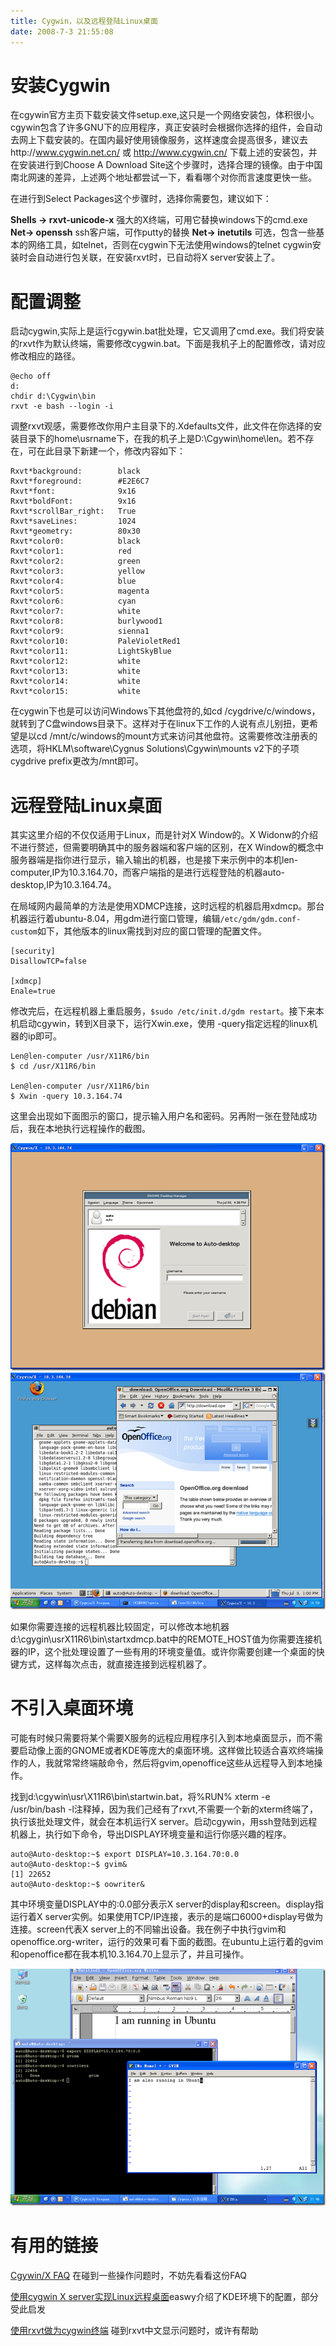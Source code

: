 ```yaml
---
title: Cygwin，以及远程登陆Linux桌面
date: 2008-7-3 21:55:08
---
```

# 安装Cygwin

在cgywin官方主页下载安装文件setup.exe,这只是一个网络安装包，体积很小。cgywin包含了许多GNU下的应用程序，真正安装时会根据你选择的组件，会自动去网上下载安装的。在国内最好使用镜像服务，这样速度会提高很多，建议去http://www.cygwin.net.cn/ 或 http://www.cygwin.cn/ 下载上述的安装包，并在安装进行到Choose A Download Site这个步骤时，选择合理的镜像。由于中国南北网速的差异，上述两个地址都尝试一下，看看哪个对你而言速度更快一些。

<!-- more -->

在进行到Select Packages这个步骤时，选择你需要包，建议如下：

**Shells -> rxvt-unicode-x**  强大的X终端，可用它替换windows下的cmd.exe
**Net-> openssh**  ssh客户端，可作putty的替换
**Net-> inetutils**  可选，包含一些基本的网络工具，如telnet，否则在cygwin下无法使用windows的telnet
cygwin安装时会自动进行包关联，在安装rxvt时，已自动将X server安装上了。

# 配置调整
启动cygwin,实际上是运行cgywin.bat批处理，它又调用了cmd.exe。我们将安装的rxvt作为默认终端，需要修改cygwin.bat。下面是我机子上的配置修改，请对应修改相应的路径。

```
@echo off
d:
chdir d:\Cygwin\bin
rxvt -e bash --login -i
```

调整rxvt观感，需要修改你用户主目录下的.Xdefaults文件，此文件在你选择的安装目录下的home\usrname下，在我的机子上是D:\Cgywin\home\len。若不存在，可在此目录下新建一个，修改内容如下：

```
Rxvt*background:        black
Rxvt*foreground:        #E2E6C7 
Rxvt*font:              9x16 
Rxvt*boldFont:          9x16 
Rxvt*scrollBar_right:   True
Rxvt*saveLines:         1024
Rxvt*geometry:          80x30
Rxvt*color0:            black
Rxvt*color1:            red
Rxvt*color2:            green   
Rxvt*color3:            yellow
Rxvt*color4:            blue
Rxvt*color5:            magenta
Rxvt*color6:            cyan    
Rxvt*color7:            white   
Rxvt*color8:            burlywood1
Rxvt*color9:            sienna1 
Rxvt*color10:           PaleVioletRed1  
Rxvt*color11:           LightSkyBlue    
Rxvt*color12:           white   
Rxvt*color13:           white
Rxvt*color14:           white   
Rxvt*color15:           white 
```

在cygwin下也是可以访问Windows下其他盘符的,如cd /cygdrive/c/windows，就转到了C盘windows目录下。这样对于在linux下工作的人说有点儿别扭，更希望是以cd /mnt/c/windows的mount方式来访问其他盘符。这需要修改注册表的选项，将HKLM\software\Cygnus Solutions\Cgywin\mounts v2下的子项cygdrive prefix更改为/mnt即可。

# 远程登陆Linux桌面
其实这里介绍的不仅仅适用于Linux，而是针对X Window的。X Widonw的介绍不进行赘述，但需要明确其中的服务器端和客户端的区别，在X Window的概念中服务器端是指你进行显示，输入输出的机器，也是接下来示例中的本机len-computer,IP为10.3.164.70，而客户端指的是进行远程登陆的机器auto-desktop,IP为10.3.164.74。

在局域网内最简单的方法是使用XDMCP连接，这时远程的机器启用xdmcp。那台机器运行着ubuntu-8.04，用gdm进行窗口管理，编辑`/etc/gdm/gdm.conf-custom`如下，其他版本的linux需找到对应的窗口管理的配置文件。

```
[security]
DisallowTCP=false

[xdmcp]
Enale=true
```
修改完后，在远程机器上重启服务，`$sudo /etc/init.d/gdm restart`。接下来本机启动cgywin，转到X目录下，运行Xwin.exe，使用 -query指定远程的linux机器的ip即可。
```
Len@len-computer /usr/X11R6/bin
$ cd /usr/X11R6/bin

Len@len-computer /usr/X11R6/bin
$ Xwin -query 10.3.164.74
```
这里会出现如下面图示的窗口，提示输入用户名和密码。另再附一张在登陆成功后，我在本地执行远程操作的截图。

![](/images/cygwin_remote_connect_linux_1.png)
![](/images/cygwin_remote_connect_linux_2.png)

如果你需要连接的远程机器比较固定，可以修改本地机器d:\cgygin\usrX11R6\bin\startxdmcp.bat中的REMOTE_HOST值为你需要连接机器的IP，这个批处理设置了一些有用的环境变量值。或许你需要创建一个桌面的快键方式，这样每次点击，就直接连接到远程机器了。

# 不引入桌面环境
可能有时候只需要将某个需要X服务的远程应用程序引入到本地桌面显示，而不需要启动像上面的GNOME或者KDE等庞大的桌面环境。这样做比较适合喜欢终端操作的人，我就常常终端敲命令，然后将gvim,openoffice这些从远程导入到本地操作。

找到d:\cgywin\usr\X11R6\bin\startwin.bat，将%RUN% xterm -e /usr/bin/bash -l注释掉，因为我们己经有了rxvt,不需要一个新的xterm终端了，执行该批处理文件，就会在本机运行X server。启动cgywin，用ssh登陆到远程机器上，执行如下命令，导出DISPLAY环境变量和运行你感兴趣的程序。
```
auto@Auto-desktop:~$ export DISPLAY=10.3.164.70:0.0
auto@Auto-desktop:~$ gvim&
[1] 22652
auto@Auto-desktop:~$ oowriter&
```
其中环境变量DISPLAY中的:0.0部分表示X server的display和screen。display指运行着X server实例。如果使用TCP/IP连接，表示的是端口6000+display号做为连接。screen代表X server上的不同输出设备。我在例子中执行gvim和openoffice.org-writer，运行的效果可看下面的截图。在ubuntu上运行着的gvim和openoffice都在我本机10.3.164.70上显示了，并且可操作。

![](/images/cygwin_remote_connect_linux_3.png)

# 有用的链接
[Cgywin/X FAQ](http://x.cygwin.com/docs/faq/cygwin-x-faq.html) 在碰到一些操作问题时，不妨先看看这份FAQ

[使用cygwin X server实现Linux远程桌面](http://blog.csdn.net/easwy/article/details/1807725)easwy介绍了KDE环境下的配置，部分受此启发

[使用rxvt做为cygwin终端](http://blog.csdn.net/easwy/article/details/1812242) 碰到rxvt中文显示问题时，或许有帮助

